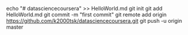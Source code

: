 echo "# datasciencecoursera" >> HelloWorld.md
git init
git add HelloWorld.md
git commit -m "first commit"
git remote add origin https://github.com/k2000tsk/datasciencecoursera.git
git push -u origin master
